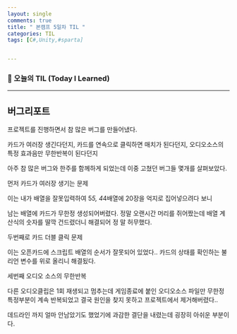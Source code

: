 ```yaml
---
layout: single
comments: true
title: " 본캠프 5일차 TIL "
categories: TIL
tags: [C#,Unity,#sparta]


---
```


### 📆 오늘의 TIL (Today I Learned)

---

## 버그리포트

프로젝트를 진행하면서 참 많은 버그를 만들어냈다. 

카드가 여러장 생긴다던지, 카드를 연속으로 클릭하면 매치가 된다던지, 오디오소스의 특정 효과음만 무한반복이 된다던지 

아주 참 많은 버그와 한주를 함께하게 되었는데 이중 고쳤던 버그들 몇개를 살펴보았다.



먼저 카드가 여러장 생기는 문제



이는 내가 배열을 잘못입력하여 5*5,  4*4배열에 20장을 억지로 집어넣으려다 보니



남는 배열에 카드가 무한정 생성되어버렸다. 정말 오랜시간 머리를 쥐어짰는데 배열 계산식의 숫자를 딸깍 건드렸더니 해결되어 정 말 허무했다.



두번째로 카드 더블 클릭 문제

이는 오픈카드에 스크립트 배열의 순서가 잘못되어 있었다.. 카드의 상태를 확인하는 불리언 변수를 위로 올리니 해결됬다.



세번째 오디오 소스의 무한반복



다른 오디오클립은 1회 재생되고 멈추는데 게임종료에 붙인 오디오소스 파일만 무한정 특정부분이 계속 반복되었고 결국 원인을 찾지 못하고 프로젝트에서 제거해버렸다..



데드라인 까지 얼마 안남았기도 했었기에 과감한 결단을 내렸는데 굉장히 아쉬운 부분이다.
